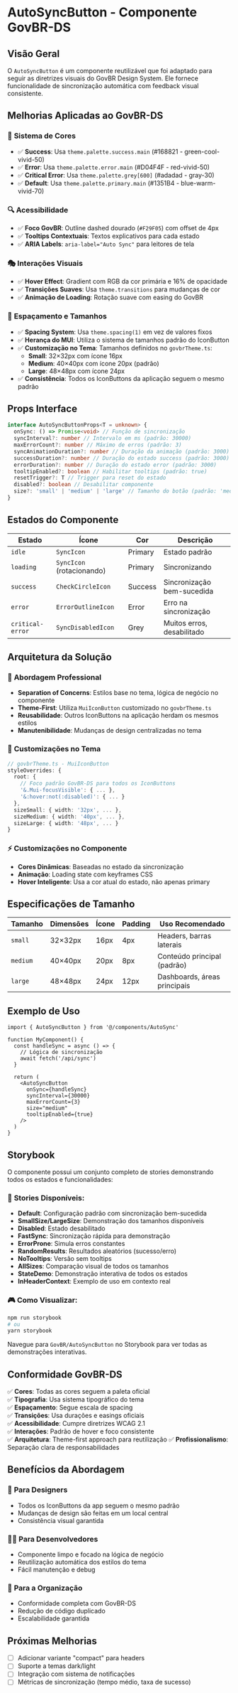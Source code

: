 # AutoSyncButton - Componente GovBR-DS

## Visão Geral

O `AutoSyncButton` é um componente reutilizável que foi adaptado para seguir as diretrizes visuais do GovBR Design System. Ele fornece funcionalidade de sincronização automática com feedback visual consistente.

## Melhorias Aplicadas ao GovBR-DS

### 🎨 **Sistema de Cores**

- ✅ **Success**: Usa `theme.palette.success.main` (#168821 - green-cool-vivid-50)
- ✅ **Error**: Usa `theme.palette.error.main` (#D04F4F - red-vivid-50)
- ✅ **Critical Error**: Usa `theme.palette.grey[600]` (#adadad - gray-30)
- ✅ **Default**: Usa `theme.palette.primary.main` (#1351B4 - blue-warm-vivid-70)

### 🔍 **Acessibilidade**

- ✅ **Foco GovBR**: Outline dashed dourado (`#F29F05`) com offset de 4px
- ✅ **Tooltips Contextuais**: Textos explicativos para cada estado
- ✅ **ARIA Labels**: `aria-label="Auto Sync"` para leitores de tela

### 🎭 **Interações Visuais**

- ✅ **Hover Effect**: Gradient com RGB da cor primária e 16% de opacidade
- ✅ **Transições Suaves**: Usa `theme.transitions` para mudanças de cor
- ✅ **Animação de Loading**: Rotação suave com easing do GovBR

### 📏 **Espaçamento e Tamanhos**

- ✅ **Spacing System**: Usa `theme.spacing(1)` em vez de valores fixos
- ✅ **Herança do MUI**: Utiliza o sistema de tamanhos padrão do IconButton
- ✅ **Customização no Tema**: Tamanhos definidos no `govbrTheme.ts`:
  - **Small**: 32×32px com ícone 16px
  - **Medium**: 40×40px com ícone 20px (padrão)
  - **Large**: 48×48px com ícone 24px
- ✅ **Consistência**: Todos os IconButtons da aplicação seguem o mesmo padrão

## Props Interface

```typescript
interface AutoSyncButtonProps<T = unknown> {
  onSync: () => Promise<void> // Função de sincronização
  syncInterval?: number // Intervalo em ms (padrão: 30000)
  maxErrorCount?: number // Máximo de erros (padrão: 3)
  syncAnimationDuration?: number // Duração da animação (padrão: 3000)
  successDuration?: number // Duração do estado success (padrão: 3000)
  errorDuration?: number // Duração do estado error (padrão: 3000)
  tooltipEnabled?: boolean // Habilitar tooltips (padrão: true)
  resetTrigger?: T // Trigger para reset do estado
  disabled?: boolean // Desabilitar componente
  size?: 'small' | 'medium' | 'large' // Tamanho do botão (padrão: 'medium')
}
```

## Estados do Componente

| Estado           | Ícone                     | Cor     | Descrição                  |
| ---------------- | ------------------------- | ------- | -------------------------- |
| `idle`           | `SyncIcon`                | Primary | Estado padrão              |
| `loading`        | `SyncIcon` (rotacionando) | Primary | Sincronizando              |
| `success`        | `CheckCircleIcon`         | Success | Sincronização bem-sucedida |
| `error`          | `ErrorOutlineIcon`        | Error   | Erro na sincronização      |
| `critical-error` | `SyncDisabledIcon`        | Grey    | Muitos erros, desabilitado |

## Arquitetura da Solução

### 🎯 **Abordagem Professional**

- **Separation of Concerns**: Estilos base no tema, lógica de negócio no componente
- **Theme-First**: Utiliza `MuiIconButton` customizado no `govbrTheme.ts`
- **Reusabilidade**: Outros IconButtons na aplicação herdam os mesmos estilos
- **Manutenibilidade**: Mudanças de design centralizadas no tema

### 🔧 **Customizações no Tema**

```typescript
// govbrTheme.ts - MuiIconButton
styleOverrides: {
  root: {
    // Foco padrão GovBR-DS para todos os IconButtons
    '&.Mui-focusVisible': { ... },
    '&:hover:not(:disabled)': { ... }
  },
  sizeSmall: { width: '32px', ... },
  sizeMedium: { width: '40px', ... },
  sizeLarge: { width: '48px', ... }
}
```

### ⚡ **Customizações no Componente**

- **Cores Dinâmicas**: Baseadas no estado da sincronização
- **Animação**: Loading state com keyframes CSS
- **Hover Inteligente**: Usa a cor atual do estado, não apenas primary

## Especificações de Tamanho

| Tamanho  | Dimensões | Ícone | Padding | Uso Recomendado              |
| -------- | --------- | ----- | ------- | ---------------------------- |
| `small`  | 32×32px   | 16px  | 4px     | Headers, barras laterais     |
| `medium` | 40×40px   | 20px  | 8px     | Conteúdo principal (padrão)  |
| `large`  | 48×48px   | 24px  | 12px    | Dashboards, áreas principais |

## Exemplo de Uso

```tsx
import { AutoSyncButton } from '@/components/AutoSync'

function MyComponent() {
  const handleSync = async () => {
    // Lógica de sincronização
    await fetch('/api/sync')
  }

  return (
    <AutoSyncButton
      onSync={handleSync}
      syncInterval={30000}
      maxErrorCount={3}
      size="medium"
      tooltipEnabled={true}
    />
  )
}
```

## Storybook

O componente possui um conjunto completo de stories demonstrando todos os estados e funcionalidades:

### 📖 **Stories Disponíveis:**

- **Default**: Configuração padrão com sincronização bem-sucedida
- **SmallSize/LargeSize**: Demonstração dos tamanhos disponíveis
- **Disabled**: Estado desabilitado
- **FastSync**: Sincronização rápida para demonstração
- **ErrorProne**: Simula erros constantes
- **RandomResults**: Resultados aleatórios (sucesso/erro)
- **NoTooltips**: Versão sem tooltips
- **AllSizes**: Comparação visual de todos os tamanhos
- **StateDemo**: Demonstração interativa de todos os estados
- **InHeaderContext**: Exemplo de uso em contexto real

### 🎮 **Como Visualizar:**

```bash
npm run storybook
# ou
yarn storybook
```

Navegue para `GovBR/AutoSyncButton` no Storybook para ver todas as demonstrações interativas.

## Conformidade GovBR-DS

✅ **Cores**: Todas as cores seguem a paleta oficial  
✅ **Tipografia**: Usa sistema tipográfico do tema  
✅ **Espaçamento**: Segue escala de spacing  
✅ **Transições**: Usa durações e easings oficiais  
✅ **Acessibilidade**: Cumpre diretrizes WCAG 2.1  
✅ **Interações**: Padrão de hover e foco consistente  
✅ **Arquitetura**: Theme-first approach para reutilização
✅ **Profissionalismo**: Separação clara de responsabilidades

## Benefícios da Abordagem

### 🎨 **Para Designers**

- Todos os IconButtons da app seguem o mesmo padrão
- Mudanças de design são feitas em um local central
- Consistência visual garantida

### 👨‍💻 **Para Desenvolvedores**

- Componente limpo e focado na lógica de negócio
- Reutilização automática dos estilos do tema
- Fácil manutenção e debug

### 🏢 **Para a Organização**

- Conformidade completa com GovBR-DS
- Redução de código duplicado
- Escalabilidade garantida

## Próximas Melhorias

- [ ] Adicionar variante "compact" para headers
- [ ] Suporte a temas dark/light
- [ ] Integração com sistema de notificações
- [ ] Métricas de sincronização (tempo médio, taxa de sucesso)
